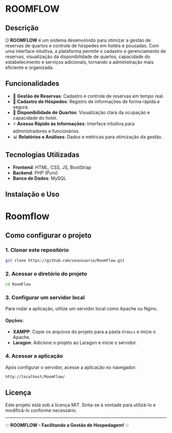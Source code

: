 # ROOMFLOW

## Descrição
O **ROOMFLOW** é um sistema desenvolvido para otimizar a gestão de reservas de quartos e controle de hóspedes em hotéis e pousadas. Com uma interface intuitiva, a plataforma permite o cadastro e gerenciamento de reservas, visualização da disponibilidade de quartos, capacidade do estabelecimento e serviços adicionais, tornando a administração mais eficiente e organizada.

## Funcionalidades
- 📅 **Gestão de Reservas**: Cadastro e controle de reservas em tempo real.
- 👤 **Cadastro de Hóspedes**: Registro de informações de forma rápida e segura.
- 🏨 **Disponibilidade de Quartos**: Visualização clara da ocupação e capacidade do hotel.
- ⚡ **Acesso Rápido às Informações**: Interface intuitiva para administradores e funcionários.
- 📊 **Relatórios e Análises**: Dados e métricas para otimização da gestão.

## Tecnologias Utilizadas
- **Frontend**: HTML, CSS, JS, BootStrap
- **Backend**: PHP (Puro)
- **Banco de Dados**: MySQL

## Instalação e Uso

# Roomflow

## Como configurar o projeto

### 1. Clonar este repositório
```bash
git clone https://github.com/seuusuario/RoomFlow.git
```

### 2. Acessar o diretório do projeto
```bash
cd RoomFlow
```

### 3. Configurar um servidor local
Para rodar a aplicação, utilize um servidor local como Apache ou Nginx.

#### Opções:
- **XAMPP**: Copie os arquivos do projeto para a pasta `htdocs` e inicie o Apache.
- **Laragon**: Adicione o projeto ao Laragon e inicie o servidor.

### 4. Acessar a aplicação
Após configurar o servidor, acesse a aplicação no navegador:
```bash
http://localhost/RoomFlow/
```

## Licença
Este projeto está sob a licença MIT. Sinta-se à vontade para utilizá-lo e modificá-lo conforme necessário.

---
✨ **ROOMFLOW - Facilitando a Gestão de Hospedagem!** ✨
